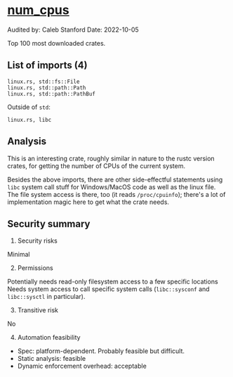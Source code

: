 # [num_cpus](https://docs.rs/num_cpus/latest/num_cpus/)

Audited by: Caleb Stanford
Date: 2022-10-05

Top 100 most downloaded crates.

## List of imports (4)

```
linux.rs, std::fs::File
linux.rs, std::path::Path
linux.rs, std::path::PathBuf
```

Outside of `std`:
```
linux.rs, libc
```

## Analysis

This is an interesting crate, roughly similar in nature to the
rustc version crates, for getting the number of CPUs of the current system.

Besides the above imports, there are other side-effectful statements
using `libc` system call stuff for Windows/MacOS code as well as the linux
file. The file system access is there, too (it reads `/proc/cpuinfo`);
there's a lot of implementation magic here to get what the crate needs.

## Security summary

1. Security risks

Minimal

2. Permissions

Potentially needs read-only filesystem access to a few specific locations
Needs system access to call specific system calls (`libc::sysconf` and
`libc::sysctl` in particular).

3. Transitive risk

No

4. Automation feasibility

- Spec: platform-dependent. Probably feasible but difficult.
- Static analysis: feasible
- Dynamic enforcement overhead: acceptable
